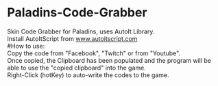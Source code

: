 # Paladins-Code-Grabber
Skin Code Grabber for Paladins, uses AutoIt Library.  
Install AutoItScript from www.autoitscript.com  
#How to use:  
Copy the code from "Facebook", "Twitch" or from "Youtube".  
Once copied, the Clipboard has been populated and the program will be able to use the "copied clipboard" into the game.  
Right-Click (hotKey) to auto-write the codes to the game.
